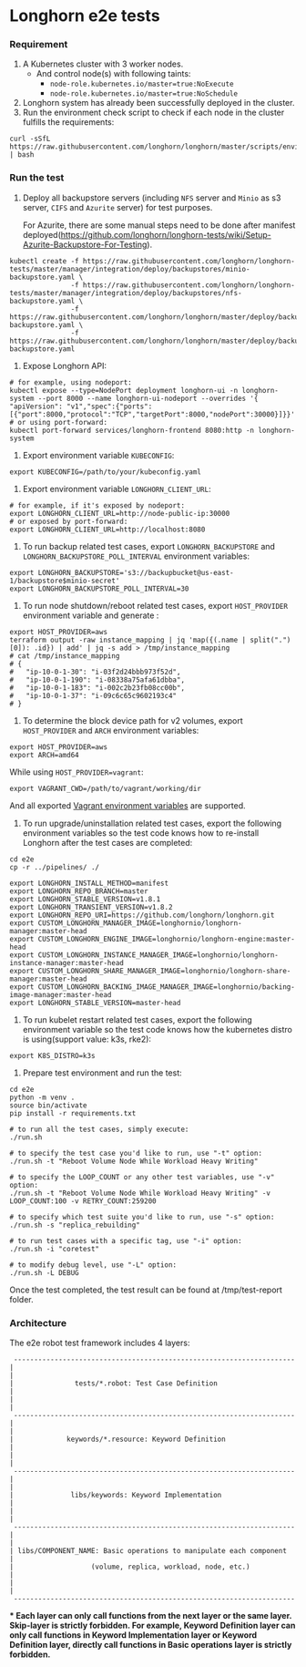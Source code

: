 # Longhorn e2e tests

### Requirement

1. A Kubernetes cluster with 3 worker nodes.
   - And control node(s) with following taints:
      - `node-role.kubernetes.io/master=true:NoExecute`
      - `node-role.kubernetes.io/master=true:NoSchedule` 
1. Longhorn system has already been successfully deployed in the cluster.
1. Run the environment check script to check if each node in the cluster fulfills the requirements:
```
curl -sSfL https://raw.githubusercontent.com/longhorn/longhorn/master/scripts/environment_check.sh | bash
```

### Run the test

1. Deploy all backupstore servers (including `NFS` server and `Minio` as s3 server, `CIFS` and `Azurite` server) for test purposes.

   For Azurite, there are some manual steps need to be done after manifest deployed(https://github.com/longhorn/longhorn-tests/wiki/Setup-Azurite-Backupstore-For-Testing).
```
kubectl create -f https://raw.githubusercontent.com/longhorn/longhorn-tests/master/manager/integration/deploy/backupstores/minio-backupstore.yaml \
               -f https://raw.githubusercontent.com/longhorn/longhorn-tests/master/manager/integration/deploy/backupstores/nfs-backupstore.yaml \
               -f https://raw.githubusercontent.com/longhorn/longhorn/master/deploy/backupstores/cifs-backupstore.yaml \
               -f https://raw.githubusercontent.com/longhorn/longhorn/master/deploy/backupstores/azurite-backupstore.yaml
```

1. Expose Longhorn API:
```
# for example, using nodeport:
kubectl expose --type=NodePort deployment longhorn-ui -n longhorn-system --port 8000 --name longhorn-ui-nodeport --overrides '{ "apiVersion": "v1","spec":{"ports": [{"port":8000,"protocol":"TCP","targetPort":8000,"nodePort":30000}]}}'
# or using port-forward:
kubectl port-forward services/longhorn-frontend 8080:http -n longhorn-system
```

1. Export environment variable `KUBECONFIG`:
```
export KUBECONFIG=/path/to/your/kubeconfig.yaml
```

1. Export environment variable `LONGHORN_CLIENT_URL`:
```
# for example, if it's exposed by nodeport:
export LONGHORN_CLIENT_URL=http://node-public-ip:30000
# or exposed by port-forward:
export LONGHORN_CLIENT_URL=http://localhost:8080
```

1. To run backup related test cases, export `LONGHORN_BACKUPSTORE` and `LONGHORN_BACKUPSTORE_POLL_INTERVAL` environment variables:

```
export LONGHORN_BACKUPSTORE='s3://backupbucket@us-east-1/backupstore$minio-secret'
export LONGHORN_BACKUPSTORE_POLL_INTERVAL=30
```

1. To run node shutdown/reboot related test cases, export `HOST_PROVIDER` environment variable and generate :

```
export HOST_PROVIDER=aws
terraform output -raw instance_mapping | jq 'map({(.name | split(".")[0]): .id}) | add' | jq -s add > /tmp/instance_mapping
# cat /tmp/instance_mapping
# {
#   "ip-10-0-1-30": "i-03f2d24bbb973f52d",
#   "ip-10-0-1-190": "i-08338a75afa61dbba",
#   "ip-10-0-1-183": "i-002c2b23fb08cc00b",
#   "ip-10-0-1-37": "i-09c6c65c9602193c4"
# }
```

1. To determine the block device path for v2 volumes, export `HOST_PROVIDER` and `ARCH` environment variables:

```
export HOST_PROVIDER=aws
export ARCH=amd64
```

   While using `HOST_PROVIDER=vagrant`:

```
export VAGRANT_CWD=/path/to/vagrant/working/dir
```

   And all exported [Vagrant environment variables](https://developer.hashicorp.com/vagrant/docs/other/environmental-variables) are supported.

1. To run upgrade/uninstallation related test cases, export the following environment variables so the test code knows how to re-install Longhorn after the test cases are completed:

```
cd e2e
cp -r ../pipelines/ ./

export LONGHORN_INSTALL_METHOD=manifest
export LONGHORN_REPO_BRANCH=master
export LONGHORN_STABLE_VERSION=v1.8.1
export LONGHORN_TRANSIENT_VERSION=v1.8.2
export LONGHORN_REPO_URI=https://github.com/longhorn/longhorn.git
export CUSTOM_LONGHORN_MANAGER_IMAGE=longhornio/longhorn-manager:master-head
export CUSTOM_LONGHORN_ENGINE_IMAGE=longhornio/longhorn-engine:master-head
export CUSTOM_LONGHORN_INSTANCE_MANAGER_IMAGE=longhornio/longhorn-instance-manager:master-head
export CUSTOM_LONGHORN_SHARE_MANAGER_IMAGE=longhornio/longhorn-share-manager:master-head
export CUSTOM_LONGHORN_BACKING_IMAGE_MANAGER_IMAGE=longhornio/backing-image-manager:master-head
export LONGHORN_STABLE_VERSION=master-head
```

1. To run kubelet restart related test cases, export the following environment variable so the test code knows how the kubernetes distro is using(support value: k3s, rke2):

```
export K8S_DISTRO=k3s
```

1. Prepare test environment and run the test:
```
cd e2e
python -m venv .
source bin/activate
pip install -r requirements.txt

# to run all the test cases, simply execute:
./run.sh

# to specify the test case you'd like to run, use "-t" option:
./run.sh -t "Reboot Volume Node While Workload Heavy Writing"

# to specify the LOOP_COUNT or any other test variables, use "-v" option:
./run.sh -t "Reboot Volume Node While Workload Heavy Writing" -v LOOP_COUNT:100 -v RETRY_COUNT:259200

# to specify which test suite you'd like to run, use "-s" option:
./run.sh -s "replica_rebuilding"

# to run test cases with a specific tag, use "-i" option:
./run.sh -i "coretest"

# to modify debug level, use "-L" option:
./run.sh -L DEBUG
```

Once the test completed, the test result can be found at /tmp/test-report folder.

### Architecture

The e2e robot test framework includes 4 layers:

```
 ---------------------------------------------------------------------
|                                                                     |
|               tests/*.robot: Test Case Definition                   |
|                                                                     |
 ---------------------------------------------------------------------
|                                                                     |
|             keywords/*.resource: Keyword Definition                 |
|                                                                     |
 ---------------------------------------------------------------------
|                                                                     |
|              libs/keywords: Keyword Implementation                  |
|                                                                     |
 ---------------------------------------------------------------------
|                                                                     |
| libs/COMPONENT_NAME: Basic operations to manipulate each component  |
|                   (volume, replica, workload, node, etc.)           |
|                                                                     |
 ---------------------------------------------------------------------
```

 __* Each layer can only call functions from the next layer or the same layer. Skip-layer is strictly forbidden. For example, Keyword Definition layer can only call functions in Keyword Implementation layer or Keyword Definition layer, directly call functions in Basic operations layer is strictly forbidden.__
